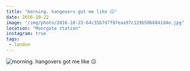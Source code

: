 ```yaml
---
title: "morning. hangovers got me like 😑"
date: 2016-10-22
image: "/img/photo/2016-10-22-64c35b7d7f97eaa97c129b50b8841d4e.jpg"
location: "Moorgate station"
instagram: true
tags:
 - london
---
```


![morning. hangovers got me like 😑](/img/photo/2016-10-22-64c35b7d7f97eaa97c129b50b8841d4e.jpg)
